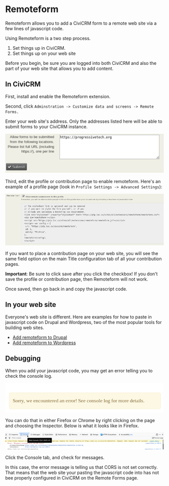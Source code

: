 # Remoteform

Remoteform allows you to add a CiviCRM form to a remote web site via a few
lines of javascript code.

Using Remoteform is a two step process.

1. Set things up in CiviCRM.
2. Set things up on your web site

Before you begin, be sure you are logged into both CiviCRM and also the part of
your web site that allows you to add content.

## In CiviCRM

First, install and enable the Remoteform extension.

Second, click `Adminstration -> Customize data and screens -> Remote Forms.`

Enter your web site's address. Only the addresses listed here will be able to
submit forms to your CiviCRM instance.

![Choose URLs to allow](/images/cors-configuration.png)

Third, edit the profile or contribution page to enable remoteform. Here's an
example of a profile page (look in `Profile Settings -> Advanced Settings`):

![Enable remoteform for a contribution](/images/profile-enable.png)

If you want to place a contribution page on your web site, you will see the
same field option on the main Title configuration tab of all your contribution
pages.

**Important**: Be sure to click save after you click the checkbox! If you don't
save the profile or contribution page, then Remoteform will not work.

Once saved, then go back in and copy the javascript code.

## In your web site

Everyone's web site is different. Here are examples for how to paste in
javascript code on Drupal and Wordpress, two of the most popular tools for
building web sites.

 * [Add remoteform to Drupal](drupal.md)
 * [Add remoteform to Wordpress](wordpress.md)

## Debugging

When you add your javascript code, you may get an error telling you to check the console log.

![Check console log](/images/check-console-log.png)

You can do that in either Firefox or Chrome by right clicking on the page and choosing the Inspector. Below is what it looks like in Firefox.

![Check console log](/images/debug-console.png)

Click the Console tab, and check for messages.

In this case, the error message is telling us that CORS is not set correctly.
That means that the web site your pasting the javascript code into has not bee
properly configured in CiviCRM on the Remote Forms page.


